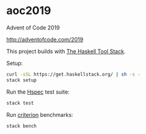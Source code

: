 # aoc2019

Advent of Code 2019

http://adventofcode.com/2019

This project builds with [The Haskell Tool Stack](https://haskellstack.org/).

Setup:

```sh
curl -sSL https://get.haskellstack.org/ | sh -s -
stack setup
```

Run the [Hspec](https://hspec.github.io/) test suite:

```sh
stack test
```

Run [criterion](http://www.serpentine.com/criterion/) benchmarks:

```sh
stack bench
```
